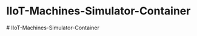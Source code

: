 # IIoT-Machines-Simulator-Container
#   I I o T - M a c h i n e s - S i m u l a t o r - C o n t a i n e r  
 